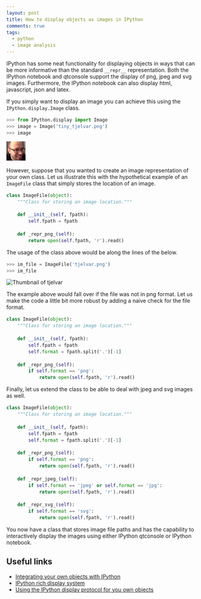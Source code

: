 ```yaml
---
layout: post
title: How to display objects as images in IPython
comments: true
tags:
  - python
  - image analysis
---
```


IPython has some neat functionality for displaying objects in ways that can be
more informative than the standard ``__repr__`` representation. Both the
IPython notebook and qtconsole support the display of png, jpeg and svg images.
Furthermore, the IPython notebook can also display html, javascript, json and
latex.

If you simply want to display an image you can achieve this using the
``IPython.display.Image`` class.

```python
>>> from IPython.display import Image
>>> image = Image('tiny_tjelvar.png')
>>> image
```

![Tiny image of tjelvar](/images/tiny_tjelvar.png)

However, suppose that you wanted to create an image representation of your own
class. Let us illustrate this with the hypothetical example of an
``ImageFile`` class that simply stores the location of an image.

```python
class ImageFile(object):
    """Class for storing an image location."""

    def __init__(self, fpath):
        self.fpath = fpath

    def _repr_png_(self):
        return open(self.fpath, 'r').read()
```

The usage of the class above would be along the lines of the below.

```python
>>> im_file = ImageFile('tjelvar.png')
>>> im_file
```

![Thumbnail of tjelvar](/images/tjelvar.png)

The example above would fall over if the file was not in png format. Let us
make the code a little bit more robust by adding a naive check for the file
format.

```python
class ImageFile(object):
    """Class for storing an image location."""

    def __init__(self, fpath):
        self.fpath = fpath
        self.format = fpath.split('.')[-1]

    def _repr_png_(self):
        if self.format == 'png':
            return open(self.fpath, 'r').read()
```

Finally, let us extend the class to be able to deal with jpeg and svg images as
well.

```python
class ImageFile(object):
    """Class for storing an image location."""

    def __init__(self, fpath):
        self.fpath = fpath
        self.format = fpath.split('.')[-1]

    def _repr_png_(self):
        if self.format == 'png':
            return open(self.fpath, 'r').read()

    def _repr_jpeg_(self):
        if self.format == 'jpeg' or self.format == 'jpg':
            return open(self.fpath, 'r').read()

    def _repr_svg_(self):
        if self.format == 'svg':
            return open(self.fpath, 'r').read()
```

You now have a class that stores image file paths and has the capability to
interactively display the images using either IPython qtconsole or IPython
notebook.

## Useful links

- [Integrating your own objects with
  IPython](http://ipython.org/ipython-doc/dev/config/integrating.html)
- [IPython rich display
  system](http://nbviewer.ipython.org/github/ipython/ipython/blob/1.x/examples/notebooks/Part%205%20-%20Rich%20Display%20System.ipynb)
- [Using the IPython display protocol for you own
  objects](http://nbviewer.ipython.org/github/ipython/ipython/blob/3607712653c66d63e0d7f13f073bde8c0f209ba8/docs/examples/notebooks/display_protocol.ipynb)
